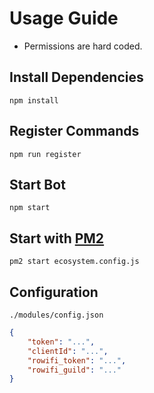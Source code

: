 # Usage Guide

- Permissions are hard coded.

## Install Dependencies
```
npm install
```

## Register Commands
```
npm run register
```

## Start Bot
```
npm start
```

## Start with [PM2](https://pm2.keymetrics.io/docs/usage/pm2-doc-single-page/)
```
pm2 start ecosystem.config.js
```

## Configuration
`./modules/config.json`
```json
{
    "token": "...",
    "clientId": "...",
    "rowifi_token": "...",
    "rowifi_guild": "..."
}
```